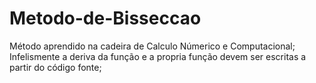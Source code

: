 # Metodo-de-Bisseccao
Método aprendido na cadeira de Calculo Númerico e Computacional;
Infelismente a deriva da função e a propria função devem ser escritas a partir do código fonte;
